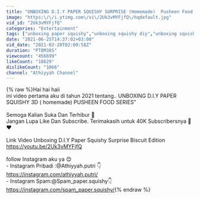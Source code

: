 ```yaml
---
title: "UNBOXING D.I.Y PAPER SQUISHY SURPRISE (Homemade)  Pusheen Food Series buatan pertama aku tahun 2021."
image: "https:\/\/i.ytimg.com\/vi\/2Uk3vMYFjfQ\/hqdefault.jpg"
vid_id: "2Uk3vMYFjfQ"
categories: "Entertainment"
tags: ["unboxing paper squishy","unboxing squishy diy","unboxing squishy surprise"]
date: "2021-06-25T14:37:02+03:00"
vid_date: "2021-02-20T02:00:58Z"
duration: "PT8M38S"
viewcount: "456699"
likeCount: "18629"
dislikeCount: "1066"
channel: "Athiyyah Channel"
---
```

{% raw %}Hai hai haii<br />ini  video pertama aku di tahun 2021 tentang.. UNBOXING D.I.Y PAPER SQUISHY 3D ( homemade)  PUSHEEN FOOD SERIES&quot;<br /><br />Semoga Kalian Suka Dan Terhibur 🤗<br />Jangan Lupa Like Dan Subscribe. Terimakasih untuk 40K Subscribersnya 🥺❤️ <br /><br />Link Video Unboxing D.I.Y Paper Squishy Surprise Biscuit Edition <a rel="nofollow" target="blank" href="https://youtu.be/2Uk3vMYFjfQ">https://youtu.be/2Uk3vMYFjfQ</a><br /><br />follow Instagram aku ya 😊<br />- Instagram Pribadi :@Athiyyah.putri 👇 <a rel="nofollow" target="blank" href="https://instagram.com/athiyyah.putri/">https://instagram.com/athiyyah.putri/</a><br />- Instagram Spam:@Spam_paper.squishy👇<a rel="nofollow" target="blank" href="https://instagram.com/spam_paper.squishy/">https://instagram.com/spam_paper.squishy/</a>{% endraw %}
